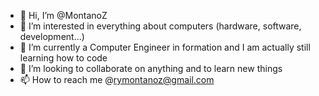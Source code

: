 - 👋 Hi, I’m @MontanoZ
- 👀 I’m interested in everything about computers (hardware, software, development...)
- 🌱 I’m currently a Computer Engineer in formation and I am actually still learning how to code
- 💞️ I’m looking to collaborate on anything and to learn new things
- 📫 How to reach me @rymontanoz@gmail.com

<!---
MontanoZ/MontanoZ is a ✨ special ✨ repository because its `README.md` (this file) appears on your GitHub profile.
You can click the Preview link to take a look at your changes.
--->
